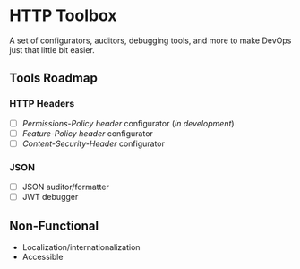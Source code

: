 HTTP Toolbox
============

A set of configurators, auditors, debugging tools, and more to make DevOps just that little bit easier.

Tools Roadmap
-------------

### HTTP Headers
- [ ] _Permissions-Policy header_ configurator (_in development_)
- [ ] _Feature-Policy header_ configurator
- [ ] _Content-Security-Header_ configurator

### JSON
- [ ] JSON auditor/formatter
- [ ] JWT debugger

Non-Functional
--------------

- Localization/internationalization
- Accessible
